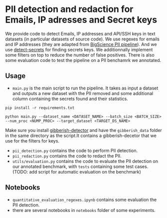 # PII detection and redaction for Emails, IP adresses and Secret keys

We provide code to detect Emails, IP addresses and API/SSH keys in text datasets (in particular datasets of source code). We use regexes for emails and IP addresses (they are adapted from [BigScience PII pipeline](https://github.com/bigscience-workshop/data-preparation/tree/main/preprocessing/training/02_pii)). And we use [detect-secrets](https://github.com/Yelp/detect-secrets) for finding secrets keys. We additionnally implement some filters on top to reduce the number of false positives. There is also some evaluation code to test the pipeline on a PII benchamrk we annotated.

## Usage
* `main.py` is the main script to run the pipeline. It takes as input a dataset and outputs a new dataset with the PII removed and some additional column containing the secrets found and their statistics.
```
pip install -r requirements.txt
```

```
python main.py --dataset_name <DATASET_NAME> --batch_size <BATCH_SIZE> --num_proc <NUMP_PROC> --target_dataset <TARGET_DS_NAME>
```
Make sure you install [gibberish-detector](https://github.com/domanchi/gibberish-detector) and have the `gibberish_data` folder in the same directory as the script.It contains a gibberish-decetor that we use for the filters for keys.

* `pii_detection.py` contains the code to perform PII detection.
* `pii_redaction.py` contains the code to redact the PII.
*  `utils/evaluation.py` contains the code to evaluate the PII detection on our annotated benchmark, with `tests` containing some test cases. (TODO: add script for automatic evaluation on the benchmark)

## Notebooks
* `quantitative_evaluation_regexes.ipynb` contains some evaluation the PII detection.
* there are several notebooks in `notebooks` folder of some experiments.